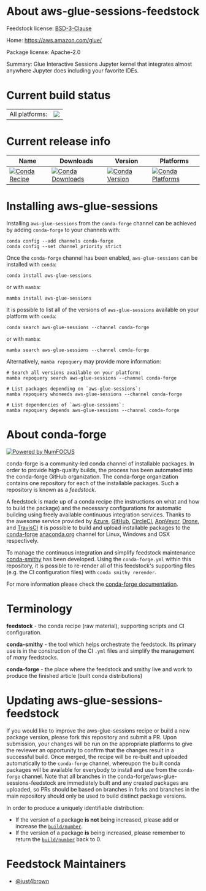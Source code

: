 About aws-glue-sessions-feedstock
=================================

Feedstock license: [BSD-3-Clause](https://github.com/conda-forge/aws-glue-sessions-feedstock/blob/main/LICENSE.txt)

Home: https://aws.amazon.com/glue/

Package license: Apache-2.0

Summary: Glue Interactive Sessions Jupyter kernel that integrates almost anywhere Jupyter does including your favorite IDEs.

Current build status
====================


<table><tr><td>All platforms:</td>
    <td>
      <a href="https://dev.azure.com/conda-forge/feedstock-builds/_build/latest?definitionId=20555&branchName=main">
        <img src="https://dev.azure.com/conda-forge/feedstock-builds/_apis/build/status/aws-glue-sessions-feedstock?branchName=main">
      </a>
    </td>
  </tr>
</table>

Current release info
====================

| Name | Downloads | Version | Platforms |
| --- | --- | --- | --- |
| [![Conda Recipe](https://img.shields.io/badge/recipe-aws--glue--sessions-green.svg)](https://anaconda.org/conda-forge/aws-glue-sessions) | [![Conda Downloads](https://img.shields.io/conda/dn/conda-forge/aws-glue-sessions.svg)](https://anaconda.org/conda-forge/aws-glue-sessions) | [![Conda Version](https://img.shields.io/conda/vn/conda-forge/aws-glue-sessions.svg)](https://anaconda.org/conda-forge/aws-glue-sessions) | [![Conda Platforms](https://img.shields.io/conda/pn/conda-forge/aws-glue-sessions.svg)](https://anaconda.org/conda-forge/aws-glue-sessions) |

Installing aws-glue-sessions
============================

Installing `aws-glue-sessions` from the `conda-forge` channel can be achieved by adding `conda-forge` to your channels with:

```
conda config --add channels conda-forge
conda config --set channel_priority strict
```

Once the `conda-forge` channel has been enabled, `aws-glue-sessions` can be installed with `conda`:

```
conda install aws-glue-sessions
```

or with `mamba`:

```
mamba install aws-glue-sessions
```

It is possible to list all of the versions of `aws-glue-sessions` available on your platform with `conda`:

```
conda search aws-glue-sessions --channel conda-forge
```

or with `mamba`:

```
mamba search aws-glue-sessions --channel conda-forge
```

Alternatively, `mamba repoquery` may provide more information:

```
# Search all versions available on your platform:
mamba repoquery search aws-glue-sessions --channel conda-forge

# List packages depending on `aws-glue-sessions`:
mamba repoquery whoneeds aws-glue-sessions --channel conda-forge

# List dependencies of `aws-glue-sessions`:
mamba repoquery depends aws-glue-sessions --channel conda-forge
```


About conda-forge
=================

[![Powered by
NumFOCUS](https://img.shields.io/badge/powered%20by-NumFOCUS-orange.svg?style=flat&colorA=E1523D&colorB=007D8A)](https://numfocus.org)

conda-forge is a community-led conda channel of installable packages.
In order to provide high-quality builds, the process has been automated into the
conda-forge GitHub organization. The conda-forge organization contains one repository
for each of the installable packages. Such a repository is known as a *feedstock*.

A feedstock is made up of a conda recipe (the instructions on what and how to build
the package) and the necessary configurations for automatic building using freely
available continuous integration services. Thanks to the awesome service provided by
[Azure](https://azure.microsoft.com/en-us/services/devops/), [GitHub](https://github.com/),
[CircleCI](https://circleci.com/), [AppVeyor](https://www.appveyor.com/),
[Drone](https://cloud.drone.io/welcome), and [TravisCI](https://travis-ci.com/)
it is possible to build and upload installable packages to the
[conda-forge](https://anaconda.org/conda-forge) [anaconda.org](https://anaconda.org/)
channel for Linux, Windows and OSX respectively.

To manage the continuous integration and simplify feedstock maintenance
[conda-smithy](https://github.com/conda-forge/conda-smithy) has been developed.
Using the ``conda-forge.yml`` within this repository, it is possible to re-render all of
this feedstock's supporting files (e.g. the CI configuration files) with ``conda smithy rerender``.

For more information please check the [conda-forge documentation](https://conda-forge.org/docs/).

Terminology
===========

**feedstock** - the conda recipe (raw material), supporting scripts and CI configuration.

**conda-smithy** - the tool which helps orchestrate the feedstock.
                   Its primary use is in the construction of the CI ``.yml`` files
                   and simplify the management of *many* feedstocks.

**conda-forge** - the place where the feedstock and smithy live and work to
                  produce the finished article (built conda distributions)


Updating aws-glue-sessions-feedstock
====================================

If you would like to improve the aws-glue-sessions recipe or build a new
package version, please fork this repository and submit a PR. Upon submission,
your changes will be run on the appropriate platforms to give the reviewer an
opportunity to confirm that the changes result in a successful build. Once
merged, the recipe will be re-built and uploaded automatically to the
`conda-forge` channel, whereupon the built conda packages will be available for
everybody to install and use from the `conda-forge` channel.
Note that all branches in the conda-forge/aws-glue-sessions-feedstock are
immediately built and any created packages are uploaded, so PRs should be based
on branches in forks and branches in the main repository should only be used to
build distinct package versions.

In order to produce a uniquely identifiable distribution:
 * If the version of a package **is not** being increased, please add or increase
   the [``build/number``](https://docs.conda.io/projects/conda-build/en/latest/resources/define-metadata.html#build-number-and-string).
 * If the version of a package **is** being increased, please remember to return
   the [``build/number``](https://docs.conda.io/projects/conda-build/en/latest/resources/define-metadata.html#build-number-and-string)
   back to 0.

Feedstock Maintainers
=====================

* [@just4brown](https://github.com/just4brown/)

